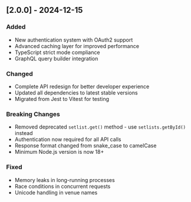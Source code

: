 ## [2.0.0] - 2024-12-15

### Added

- New authentication system with OAuth2 support
- Advanced caching layer for improved performance
- TypeScript strict mode compliance
- GraphQL query builder integration

### Changed

- Complete API redesign for better developer experience
- Updated all dependencies to latest stable versions
- Migrated from Jest to Vitest for testing

### Breaking Changes

- Removed deprecated `setlist.get()` method - use `setlists.getById()` instead
- Authentication now required for all API calls
- Response format changed from snake_case to camelCase
- Minimum Node.js version is now 18+

### Fixed

- Memory leaks in long-running processes
- Race conditions in concurrent requests
- Unicode handling in venue names
